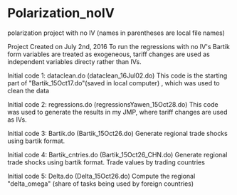 # Polarization_noIV
polarization project with no IV
(names in parentheses are local file names)

Project Created on July 2nd, 2016
To run the regressions with no IV's
Bartik form variables are treated as exogeneous, tariff changes are used as independent variables directy rather than IVs.

Initial code 1: dataclean.do (dataclean_16Jul02.do)
This code is the starting part of "Bartik_15Oct17.do"(saved in local computer) , which was used to clean the data

Initial code 2: regressions.do (regressionsYawen_15Oct28.do)
This code was used to generate the results in my JMP, where tariff changes are used as IVs.

Initial code 3: Bartik.do (Bartik_15Oct26.do)
Generate regional trade shocks using bartik format.

Initial code 4: Bartik_cntries.do (Bartik_15Oct26_CHN.do)
Generate regional trade shocks using bartik format. Trade values by trading countries

Initial code 5: Delta.do (Delta_15Oct26.do)
Compute the regional "delta_omega" (share of tasks being used by foreign countries)

